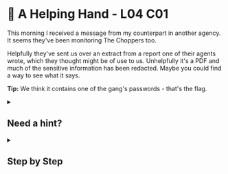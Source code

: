 # 👏 A Helping Hand - L04 C01

This morning I received a message from my counterpart in another agency. It seems they've been monitoring The Choppers too.

Helpfully they've sent us over an extract from a report one of their agents wrote, which they thought might be of use to us. Unhelpfully it's a PDF and much of the sensitive information has been redacted. Maybe you could find a way to see what it says.

**Tip:** We think it contains one of the gang's passwords - that's the flag.

<details><summary>

## Need a hint?</summary>

```txt
💡 Hint: Drawing things on a PDF usually puts them on a separate layer.
   Try selecting and copying the text in the PDF and then pasting it into another program.
   By doing that you should be able to see the redacted parts and find the flag.
```

</details>

<details><summary>

## Step by Step</summary>

- Download the PDF and open it.
- Copy the last line of text, including the blacked out spaces.
- Pasting it into any available text file or field will reveal the following sentence.
  - the password to their private server (`Johny[REDACTED]@`)
- Insert this password as the flag.

</details>
